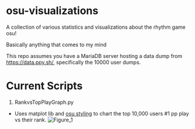# osu-visualizations

A collection of various statistics and visualizations about the rhythm game osu! </br>

Basically anything that comes to my mind

This repo assumes you have a MariaDB server hosting a data dump from https://data.ppy.sh/, specifically the 10000 user dumps. 


# Current Scripts

1. RankvsTopPlayGraph.py
  * Uses matplot lib and [osu styling](https://github.com/ppy/osu-wiki/tree/master/meta/osu-matplotlib-theme) to chart the top 10,000 users #1 pp play vs their rank.
  ![Figure_1](https://user-images.githubusercontent.com/9783984/197433491-01c821f7-2b56-4a25-a23f-d4a7a548d5aa.png)
